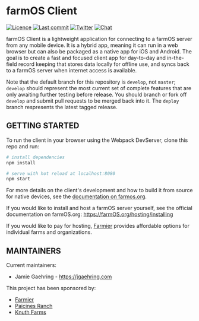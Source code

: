 # farmOS Client

[![Licence](https://img.shields.io/badge/Licence-GPL%203.0-blue.svg)](https://opensource.org/licenses/GPL-3.0/)
[![Last commit](https://img.shields.io/github/last-commit/farmOS/farmOS-client.svg?style=flat)](https://github.com/farmOS/farmOS-client/commits)
[![Twitter](https://img.shields.io/twitter/follow/farmOSorg.svg?label=%40farmOSorg&style=flat)](https://twitter.com/farmOSorg)
[![Chat](https://img.shields.io/matrix/farmOS:matrix.org.svg)](https://riot.im/app/#/room/#farmOS:matrix.org)

farmOS Client is a lightweight application for connecting to a farmOS server from any mobile device. It is a hybrid app, meaning it can run in a web browser but can also be packaged as a native app for iOS and Android. The goal is to create a fast and focused client app for day-to-day and in-the-field record keeping that stores data locally for offline use, and syncs back to a farmOS server when internet access is available.

Note that the default branch for this repository is `develop`, not `master`;
`develop` should represent the most current set of complete features that
are only awaiting further testing before release. You should branch or fork
off `develop` and submit pull requests to be merged back into it. The 
`deploy` branch respresents the latest tagged release.

## GETTING STARTED

To run the client in your browser using the Webpack DevServer, clone this repo and run:
``` bash
# install dependencies
npm install

# serve with hot reload at localhost:8080
npm start
```

For more details on the client's development and how to build it from source for native devices, see the [documentation on farmos.org](https://farmos.org/development/client/).

If you would like to install and host a farmOS server yourself, see the official
documentation on farmOS.org: https://farmOS.org/hosting/installing

If you would like to pay for hosting, [Farmier](https://farmier.com) provides
affordable options for individual farms and organizations.

## MAINTAINERS

Current maintainers:
 * Jamie Gaehring - https://jgaehring.com

This project has been sponsored by:
 * [Farmier](http://farmier.com)
 * [Paicines Ranch](https://paicinesranch.com/index.php)
 * [Knuth Farms](https://knuthfarms.com/)
